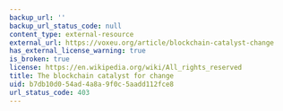 ```yaml
---
backup_url: ''
backup_url_status_code: null
content_type: external-resource
external_url: https://voxeu.org/article/blockchain-catalyst-change
has_external_license_warning: true
is_broken: true
license: https://en.wikipedia.org/wiki/All_rights_reserved
title: The blockchain catalyst for change
uid: b7db10d0-54ad-4a8a-9f0c-5aadd112fce8
url_status_code: 403
---
```

